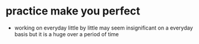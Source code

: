 # practice make you perfect


- working on everyday little by little may seem insignificant on a everyday basis but it is a huge over a period of time
